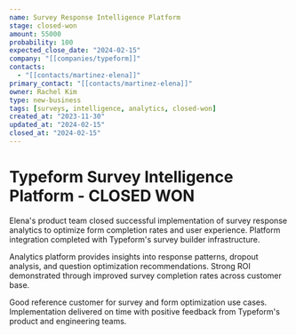 ```yaml
---
name: Survey Response Intelligence Platform
stage: closed-won
amount: 55000
probability: 100
expected_close_date: "2024-02-15"
company: "[[companies/typeform]]"
contacts:
  - "[[contacts/martinez-elena]]"
primary_contact: "[[contacts/martinez-elena]]"
owner: Rachel Kim
type: new-business
tags: [surveys, intelligence, analytics, closed-won]
created_at: "2023-11-30"
updated_at: "2024-02-15"
closed_at: "2024-02-15"
---
```


# Typeform Survey Intelligence Platform - CLOSED WON

Elena's product team closed successful implementation of survey response analytics to optimize form completion rates and user experience. Platform integration completed with Typeform's survey builder infrastructure.

Analytics platform provides insights into response patterns, dropout analysis, and question optimization recommendations. Strong ROI demonstrated through improved survey completion rates across customer base.

Good reference customer for survey and form optimization use cases. Implementation delivered on time with positive feedback from Typeform's product and engineering teams.